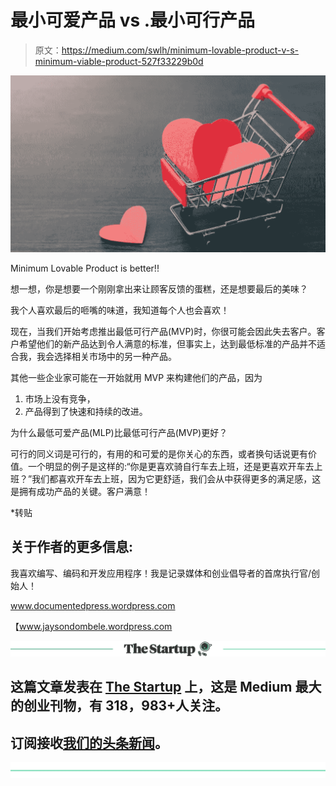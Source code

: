 # 最小可爱产品 vs .最小可行产品

> 原文：<https://medium.com/swlh/minimum-lovable-product-v-s-minimum-viable-product-527f33229b0d>

![](img/c5610e6d60cc1d54bdf6c30bfcc64fd7.png)

Minimum Lovable Product is better!!

想一想，你是想要一个刚刚拿出来让顾客反馈的蛋糕，还是想要最后的美味？

我个人喜欢最后的咂嘴的味道，我知道每个人也会喜欢！

现在，当我们开始考虑推出最低可行产品(MVP)时，你很可能会因此失去客户。客户希望他们的新产品达到令人满意的标准，但事实上，达到最低标准的产品并不适合我，我会选择相关市场中的另一种产品。

其他一些企业家可能在一开始就用 MVP 来构建他们的产品，因为

1.  市场上没有竞争，
2.  产品得到了快速和持续的改进。

为什么最低可爱产品(MLP)比最低可行产品(MVP)更好？

可行的同义词是可行的，有用的和可爱的是你关心的东西，或者换句话说更有价值。一个明显的例子是这样的:“你是更喜欢骑自行车去上班，还是更喜欢开车去上班？”我们都喜欢开车去上班，因为它更舒适，我们会从中获得更多的满足感，这是拥有成功产品的关键。客户满意！

*转贴

## 关于作者的更多信息:

我喜欢编写、编码和开发应用程序！我是记录媒体和创业倡导者的首席执行官/创始人！

www.documentedpress.wordpress.com

【www.jaysondombele.wordpress.com 

[![](img/308a8d84fb9b2fab43d66c117fcc4bb4.png)](https://medium.com/swlh)

## 这篇文章发表在 [The Startup](https://medium.com/swlh) 上，这是 Medium 最大的创业刊物，有 318，983+人关注。

## 订阅接收[我们的头条新闻](http://growthsupply.com/the-startup-newsletter/)。

[![](img/b0164736ea17a63403e660de5dedf91a.png)](https://medium.com/swlh)